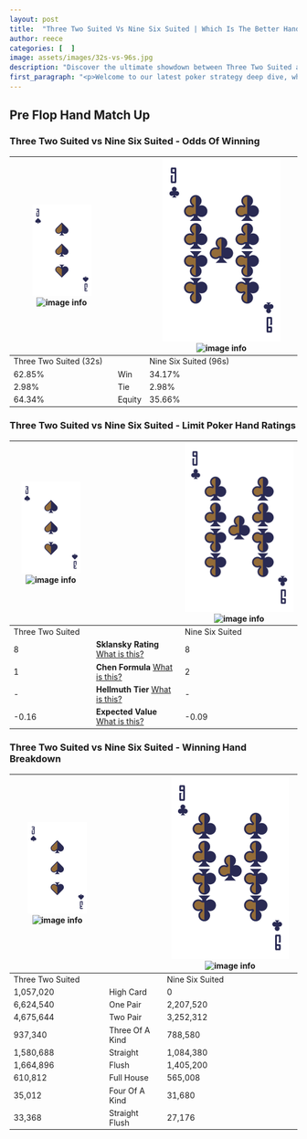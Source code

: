 ```yaml
---
layout: post
title:  "Three Two Suited Vs Nine Six Suited | Which Is The Better Hand In Poker? A Complete Guide"
author: reece
categories: [  ]
image: assets/images/32s-vs-96s.jpg
description: "Discover the ultimate showdown between Three Two Suited and Nine Six Suited in poker! Uncover the odds, strategies, and scenarios where one hand triumphs over the other. Get ready to up your poker game with this thrilling analysis."
first_paragraph: "<p>Welcome to our latest poker strategy deep dive, where we're pitting two distinct hands against each other in a high-stakes showdown: Three Two Suited vs Nine Six Suited.</p><p>In the dynamic world of poker, every decision counts, and knowing which hand holds the upper hand is key to your success at the table.</p><p>In this article, we'll dissect these two hands, explore the scenarios where one dominates the other, and equip you with the knowledge to make strategic choices that can tip the odds in your favor.</p><p>Get ready to unravel the intriguing dynamics of these poker hands and elevate your game to new heights.</p>"
---
```




[comment]: # (sp0)

## Pre Flop Hand Match Up

<div class="table hand-ratings" markdown="1"> 



### Three Two Suited vs Nine Six Suited - Odds Of Winning


    
| ![image info](assets/images/hand1/3.png) ![image info](assets/images/hand1/2s.png) |  | ![image info](assets/images/hand2/9.png) ![image info](assets/images/hand2/6s.png) |
| -------- | -------- | -------- |
| Three Two Suited (32s) |  | Nine Six Suited (96s) |
| 62.85% | Win | 34.17% |
| 2.98% | Tie | 2.98% |
| 64.34% | Equity | 35.66% |




[comment]: # (sp1)



### Three Two Suited vs Nine Six Suited - Limit Poker Hand Ratings


    
| ![image info](assets/images/hand1/3.png) ![image info](assets/images/hand1/2s.png) |  | ![image info](assets/images/hand2/9.png) ![image info](assets/images/hand2/6s.png) |
| -------- | -------- | -------- |
| Three Two Suited |  | Nine Six Suited |
| 8 | **Sklansky Rating** [What is this?](/sklansky-rating-explained) | 8 |
| 1 | **Chen Formula** [What is this?](/chen-formula-explained) | 2 |
| - | **Hellmuth Tier** [What is this?](/Hellmuth-tier-explained) | - |
| -0.16 | **Expected Value** [What is this?](/expected-value-explained) | -0.09 |




[comment]: # (sp2)



### Three Two Suited vs Nine Six Suited - Winning Hand Breakdown


    
| ![image info](assets/images/hand1/3.png) ![image info](assets/images/hand1/2s.png) |  | ![image info](assets/images/hand2/9.png) ![image info](assets/images/hand2/6s.png) |
| -------- | -------- | -------- |
| Three Two Suited |  | Nine Six Suited |
| 1,057,020 | High Card | 0 |
| 6,624,540 | One Pair | 2,207,520 |
| 4,675,644 | Two Pair | 3,252,312 |
| 937,340 | Three Of A Kind | 788,580 |
| 1,580,688 | Straight | 1,084,380 |
| 1,664,896 | Flush | 1,405,200 |
| 610,812 | Full House | 565,008 |
| 35,012 | Four Of A Kind | 31,680 |
| 33,368 | Straight Flush | 27,176 |




[comment]: # (sp3)



</div>

[comment]: # (sp4)



[comment]: # (sp5)

